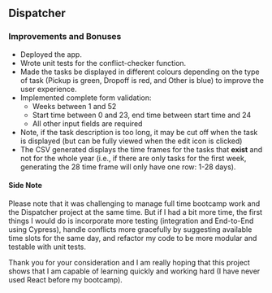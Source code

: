 ## Dispatcher

### Improvements and Bonuses

- Deployed the app.
- Wrote unit tests for the conflict-checker function.
- Made the tasks be displayed in different colours depending on the type of task (Pickup is green, Dropoff is red, and Other is blue) to improve the user experience.
- Implemented complete form validation:
  - Weeks between 1 and 52
  - Start time between 0 and 23, end time between start time and 24
  - All other input fields are required
- Note, if the task description is too long, it may be cut off when the task is displayed (but can be fully viewed when the edit icon is clicked)
- The CSV generated displays the time frames for the tasks that **exist** and not for the whole year (i.e., if there are only tasks for the first week, generating the 28 time frame will only have one row: 1-28 days).

#### Side Note

Please note that it was challenging to manage full time bootcamp work and the Dispatcher project at the same time. But if I had a bit more time, the first things I would do is incorporate more testing (integration and End-to-End using Cypress), handle conflicts more gracefully by suggesting available time slots for the same day, and refactor my code to be more modular and testable with unit tests.

Thank you for your consideration and I am really hoping that this project shows that I am capable of learning quickly and working hard (I have never used React before my bootcamp).
